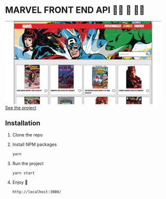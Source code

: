 # MARVEL FRONT END API  🦸‍♀️ 🦸 🦸‍♂️

![Screenshot](screenshot.png)
<br/>
[See the project](https://naviga-thor.netlify.app/)

## Installation

1. Clone the repo

3. Install NPM packages
   ```sh
   yarn
   ```
   
3. Run the project
    ```JS
    yarn start
    ```
    
4. Enjoy 🎇
    ```JS
    http://localhost:3000/
    ```
